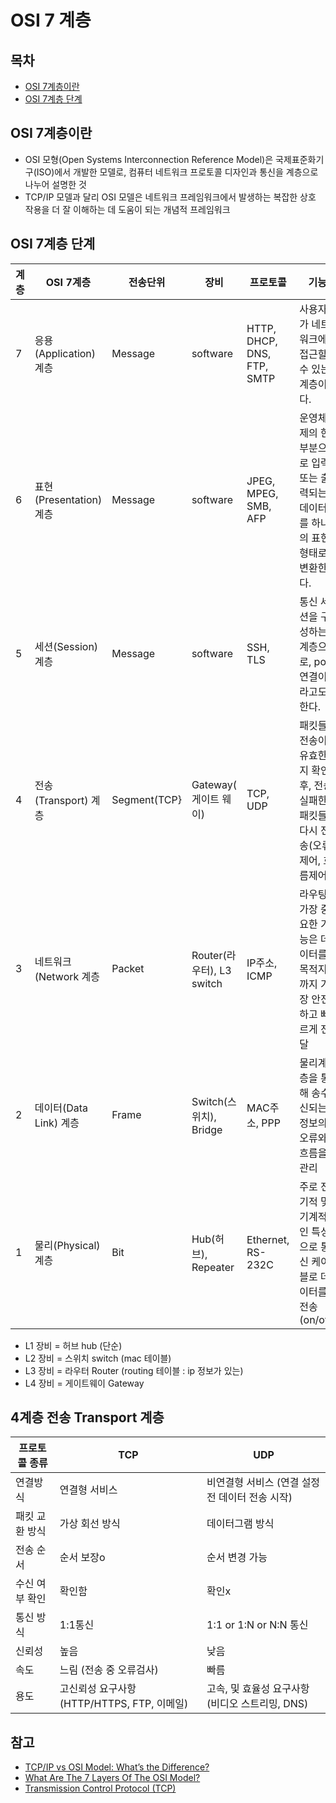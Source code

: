 # OSI 7 계층

## 목차
- [OSI 7계층이란](#OSI-7계층이란)
- [OSI 7계층 단계](#OSI-7계층-단계)


## OSI 7계층이란
* OSI 모형(Open Systems Interconnection Reference Model)은 국제표준화기구(ISO)에서 개발한 모델로, 컴퓨터 네트워크 프로토콜 디자인과 통신을 계층으로 나누어 설명한 것
* TCP/IP 모델과 달리 OSI 모델은 네트워크 프레임워크에서 발생하는 복잡한 상호 작용을 더 잘 이해하는 데 도움이 되는 개념적 프레임워크


## OSI 7계층 단계

|계층 | OSI 7계층     | 전송단위 |   장비       |   프로토콜            | 기능   |
---|------------------|---------|-------------|----------------|----------------------------------------------
7  | 응용(Application) 계층 | Message  | software  | HTTP, DHCP, DNS, FTP, SMTP          | 사용자가 네트워크에 접근할 수 있는 계층이다.
6  | 표현(Presentation) 계층 | Message | software  | JPEG, MPEG, SMB, AFP  | 운영체제의 한 부분으로 입력 또는 출력되는 데이터를 하나의 표현 형태로 변환한다.
5  | 세션(Session) 계층  | Message | software | SSH, TLS    | 통신 세션을 구성하는 계층으로, port연결이라고도 한다.
4  | 전송(Transport) 계층 | Segment(TCP} | Gateway( 게이트 웨이) | TCP, UDP    | 패킷들 전송이 유효한지 확인 후, 전송 실패한 패킷들 다시 전송(오류제어, 흐름제어)
3  | 네트워크(Network 계층 | Packet| Router(라우터), L3 switch |  IP주소, ICMP       |  라우팅 : 가장 중요한 기능은 데이터를 목적지까지 가장 안전하고 빠르게 전달
2  | 데이터(Data Link) 계층 | Frame | Switch(스위치), Bridge | MAC주소, PPP       | 물리계층을 통해 송수신되는 정보의 오류와 흐름을 관리
1  | 물리(Physical) 계층  | Bit | Hub(허브), Repeater |  Ethernet, RS-232C    | 주로 전기적 및 기계적인 특성으로 통신 케이블로 데이터를 전송(on/off)

- L1 장비 = 허브 hub (단순)
- L2 장비 = 스위치 switch (mac 테이블)
- L3 장비 = 라우터 Router (routing 테이블 : ip 정보가 있는)
- L4 장비 = 게이트웨이 Gateway

## 4계층 전송 Transport 계층
|프로토콜 종류 | TCP        |  UDP  |
---------|-----------------|-----------
연결방식 |  연결형 서비스            | 비연결형 서비스 (연결 설정 전 데이터 전송 시작)
패킷 교환 방식 | 가상 회선 방식           | 데이터그램 방식
전송 순서 | 순서 보장o           | 순서 변경 가능
수신 여부 확인 | 확인함           | 확인x
통신 방식 | 1:1통신           | 1:1 or 1:N or N:N 통신
신뢰성 | 높음              | 낮음
속도 | 느림 (전송 중 오류검사)         | 빠름
용도 | 고신뢰성 요구사항 (HTTP/HTTPS, FTP, 이메일)   | 고속, 및 효율성 요구사항 (비디오 스트리밍, DNS)


## 참고
- [TCP/IP vs OSI Model: What’s the Difference?](https://www.guru99.com/difference-tcp-ip-vs-osi-model.html)
- [What Are The 7 Layers Of The OSI Model?](https://www.webopedia.com/definitions/7-layers-of-osi-model/)
- [Transmission Control Protocol (TCP)](https://www.webopedia.com/definitions/tcp/)
